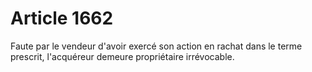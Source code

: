 # Article 1662

<p>Faute par le vendeur d'avoir exercé son action en rachat dans le terme prescrit, l'acquéreur demeure propriétaire irrévocable.</p>